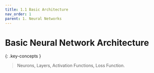 ```yaml
---
title: 1.1 Basic Architecture
nav_order: 1
parent: 1. Neural Networks
---
```


# Basic Neural Network Architecture

{: .key-concepts }
> Neurons, Layers, Activation Functions, Loss Function.

<!--
    Notes:
    * include biological/neuroscience motivation for neurons
-->


